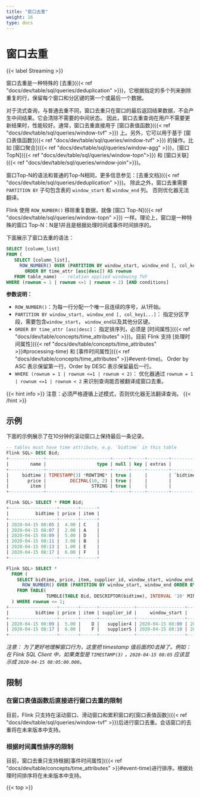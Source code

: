 ```yaml
---
title: "窗口去重"
weight: 16
type: docs
---
```

<!--
Licensed to the Apache Software Foundation (ASF) under one
or more contributor license agreements.  See the NOTICE file
distributed with this work for additional information
regarding copyright ownership.  The ASF licenses this file
to you under the Apache License, Version 2.0 (the
"License"); you may not use this file except in compliance
with the License.  You may obtain a copy of the License at

  http://www.apache.org/licenses/LICENSE-2.0

Unless required by applicable law or agreed to in writing,
software distributed under the License is distributed on an
"AS IS" BASIS, WITHOUT WARRANTIES OR CONDITIONS OF ANY
KIND, either express or implied.  See the License for the
specific language governing permissions and limitations
under the License.
-->

# 窗口去重
{{< label Streaming >}}

窗口去重是一种特殊的 [去重]({{< ref "docs/dev/table/sql/queries/deduplication" >}})，它根据指定的多个列来删除重复的行，保留每个窗口和分区键的第一个或最后一个数据。

对于流式查询，与普通去重不同，窗口去重只在窗口的最后返回结果数据，不会产生中间结果。它会清除不需要的中间状态。
因此，窗口去重查询在用户不需要更新结果时，性能较好。通常，窗口去重直接用于 [窗口表值函数]({{< ref "docs/dev/table/sql/queries/window-tvf" >}}) 上。另外，它可以用于基于 [窗口表值函数]({{< ref "docs/dev/table/sql/queries/window-tvf" >}}) 的操作。比如 [窗口聚合]({{< ref "docs/dev/table/sql/queries/window-agg" >}})，[窗口TopN]({{< ref "docs/dev/table/sql/queries/window-topn">}}) 和 [窗口关联]({{< ref "docs/dev/table/sql/queries/window-join">}})。

窗口Top-N的语法和普通的Top-N相同，更多信息参见：[去重文档]({{< ref "docs/dev/table/sql/queries/deduplication" >}})。
除此之外，窗口去重需要 `PARTITION BY` 子句包含表的 `window_start` 和 `window_end` 列。
否则优化器无法翻译。

Flink 使用 `ROW_NUMBER()` 移除重复数据，就像 [窗口 Top-N]({{< ref "docs/dev/table/sql/queries/window-topn" >}}) 一样。理论上，窗口是一种特殊的窗口 Top-N：N是1并且是根据处理时间或事件时间排序的。

下面展示了窗口去重的语法：

```sql
SELECT [column_list]
FROM (
   SELECT [column_list],
     ROW_NUMBER() OVER (PARTITION BY window_start, window_end [, col_key1...]
       ORDER BY time_attr [asc|desc]) AS rownum
   FROM table_name) -- relation applied windowing TVF
WHERE (rownum = 1 | rownum <=1 | rownum < 2) [AND conditions]
```

**参数说明：**

*   `ROW_NUMBER()`：为每一行分配一个唯一且连续的序号，从1开始。
*   `PARTITION BY window_start, window_end [, col_key1...]`： 指定分区字段，需要包含`window_start`， `window_end`以及其他分区键。
*   `ORDER BY time_attr [asc|desc]`： 指定排序列，必须是 [时间属性]({{< ref "docs/dev/table/concepts/time_attributes" >}})。目前 Flink 支持 [处理时间属性]({{< ref "docs/dev/table/concepts/time_attributes" >}}#processing-time) 和 [事件时间属性]({{< ref "docs/dev/table/concepts/time_attributes" >}}#event-time)。 Order by ASC 表示保留第一行，Order by DESC 表示保留最后一行。
*   `WHERE (rownum = 1 | rownum <=1 | rownum < 2)`： 优化器通过 `rownum = 1 | rownum <=1 | rownum < 2` 来识别查询能否被翻译成窗口去重。

{{< hint info >}}
注意：必须严格遵循上述模式，否则优化器无法翻译查询。
{{< /hint >}}

## 示例

下面的示例展示了在10分钟的滚动窗口上保持最后一条记录。

```sql
-- tables must have time attribute, e.g. `bidtime` in this table
Flink SQL> DESC Bid;
+-------------+------------------------+------+-----+--------+---------------------------------+
|        name |                   type | null | key | extras |                       watermark |
+-------------+------------------------+------+-----+--------+---------------------------------+
|     bidtime | TIMESTAMP(3) *ROWTIME* | true |     |        | `bidtime` - INTERVAL '1' SECOND |
|       price |         DECIMAL(10, 2) | true |     |        |                                 |
|        item |                 STRING | true |     |        |                                 |
+-------------+------------------------+------+-----+--------+---------------------------------+

Flink SQL> SELECT * FROM Bid;
+------------------+-------+------+
|          bidtime | price | item |
+------------------+-------+------+
| 2020-04-15 08:05 |  4.00 | C    |
| 2020-04-15 08:07 |  2.00 | A    |
| 2020-04-15 08:09 |  5.00 | D    |
| 2020-04-15 08:11 |  3.00 | B    |
| 2020-04-15 08:13 |  1.00 | E    |
| 2020-04-15 08:17 |  6.00 | F    |
+------------------+-------+------+

Flink SQL> SELECT *
  FROM (
    SELECT bidtime, price, item, supplier_id, window_start, window_end, 
      ROW_NUMBER() OVER (PARTITION BY window_start, window_end ORDER BY bidtime DESC) AS rownum
    FROM TABLE(
               TUMBLE(TABLE Bid, DESCRIPTOR(bidtime), INTERVAL '10' MINUTES))
  ) WHERE rownum <= 1;
+------------------+-------+------+-------------+------------------+------------------+--------+
|          bidtime | price | item | supplier_id |     window_start |       window_end | rownum |
+------------------+-------+------+-------------+------------------+------------------+--------+
| 2020-04-15 08:09 |  5.00 |    D |   supplier4 | 2020-04-15 08:00 | 2020-04-15 08:10 |      1 |
| 2020-04-15 08:17 |  6.00 |    F |   supplier5 | 2020-04-15 08:10 | 2020-04-15 08:20 |      1 |
+------------------+-------+------+-------------+------------------+------------------+--------+
```

*注意： 为了更好地理解窗口行为，这里把 timestamp 值后面的0去掉了。例如：在 Flink SQL Client 中，如果类型是 `TIMESTAMP(3)` ，`2020-04-15 08:05` 应该显示成 `2020-04-15 08:05:00.000`。*

## 限制

### 在窗口表值函数后直接进行窗口去重的限制
目前，Flink 只支持在滚动窗口、滑动窗口和累积窗口的[窗口表值函数]({{< ref "docs/dev/table/sql/queries/window-tvf" >}})后进行窗口去重。会话窗口的去重将在未来版本中支持。

### 根据时间属性排序的限制
目前，窗口去重只支持根据[事件时间属性]({{< ref "docs/dev/table/concepts/time_attributes" >}}#event-time)进行排序。根据处理时间排序将在未来版本中支持。


{{< top >}}
